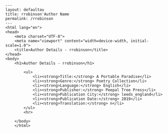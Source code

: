 
    ---
    layout: defaultau
    title: rrobinson'Author Name 
    permalink: /rrobinson
    ---
    <html lang="en">
    <head>
        <meta charset="UTF-8">
        <meta name="viewport" content="width=device-width, initial-scale=1.0">
        <title>Author Details - rrobinson</title>
    </head>
    <body>
        <h1>Author Details - rrobinson</h1>
        
            <ul>
                <li><strong>Title:</strong> A Portable Paradise</li>
                <li><strong>Genre:</strong> Poetry Collection</li>
                <li><strong>Language:</strong> English</li>
                <li><strong>Publisher:</strong> Peepal Tree Press</li>
                <li><strong>Publication City:</strong> leeds_england</li>
                <li><strong>Publication Date:</strong> 2019</li>
                <li><strong>Translation:</strong> n</li>
            </ul>
            <hr>
            
        </body>
        </html>
        
